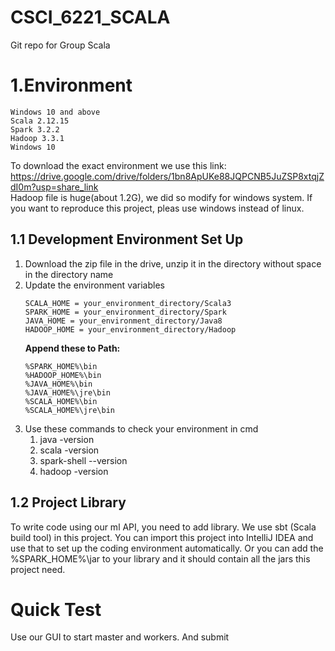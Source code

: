 # CSCI_6221_SCALA
Git repo for Group Scala  
# 1.Environment      
    Windows 10 and above
    Scala 2.12.15  
    Spark 3.2.2  
    Hadoop 3.3.1  
    Windows 10
To download the exact environment we use this link:  
https://drive.google.com/drive/folders/1bn8ApUKe88JQPCNB5JuZSP8xtqjZdI0m?usp=share_link  
Hadoop file is huge(about 1.2G), we did so modify for windows system. If you want to reproduce this project, pleas use windows instead of linux.
## 1.1 Development Environment Set Up
1. Download the zip file in the drive, unzip it in the directory without space in the directory name
2. Update the environment variables
    ```
    SCALA_HOME = your_environment_directory/Scala3  
    SPARK_HOME = your_environment_directory/Spark  
    JAVA_HOME = your_environment_directory/Java8  
    HADOOP_HOME = your_environment_directory/Hadoop
    ```
    **Append these to Path:**   
    ```
    %SPARK_HOME%\bin
    %HADOOP_HOME%\bin
    %JAVA_HOME%\bin
    %JAVA_HOME%\jre\bin
    %SCALA_HOME%\bin
    %SCALA_HOME%\jre\bin
    ```
1. Use these commands to check your environment in cmd  
    1. java -version  
    2. scala -version  
    3. spark-shell --version 
    4. hadoop -version
    
## 1.2 Project Library 
To write code using our ml API, you need to add library. We use sbt (Scala build tool) in this project.
You can import this project into IntelliJ IDEA and use that to set up the coding environment automatically.
Or you can add the %SPARK_HOME%\jar to your library and it should contain all the jars this project need.

# Quick Test
Use our GUI to start master and workers. And submit

